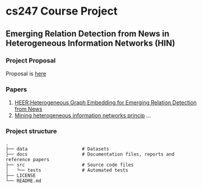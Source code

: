 # cs247 Course Project

## Emerging Relation Detection from News in Heterogeneous Information Networks (HIN)

### Project Proposal

Proposal is [here](https://github.com/jiaowoshabi/cs247/blob/master/docs/submission_17474255.pdf)

### Papers

1. [HEER:Heterogeneous Graph Embedding for Emerging Relation Detection from News](https://github.com/jiaowoshabi/cs247/blob/master/docs/Zhang%20et%20al.%20-%202016%20-%20Heer%20Heterogeneous%20graph%20embedding%20for%20emerging%20r.pdf)
2. [Mining heterogeneous information networks princip](https://github.com/jiaowoshabi/cs247/blob/master/docs/Sun%20and%20Han%20-%202012%20-%20Mining%20heterogeneous%20information%20networks%20princip.pdf)
...

### Project structure
    .
	├── data                    # Datasets 
    ├── docs                    # Documentation files, reports and reference papers
    ├── src                     # Source code files
	│	└── tests               # Automated tests 
    ├── LICENSE
    └── README.md



